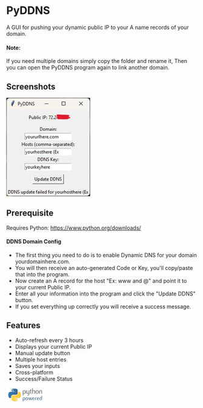 # PyDDNS
A GUI for pushing your dynamic public IP to your A name records of your domain.

#### Note: 
If you need multiple domains simply copy the folder and rename it, Then you can open the PyDDNS program again to link another domain.

## Screenshots
<img src="./screenshot.jpg">

## Prerequisite 
Requires Python:
https://www.python.org/downloads/

#### DDNS Domain Config
- The first thing you need to do is to enable Dynamic DNS for your domain yourdomainhere.com.
- You will then receive an auto-generated Code or Key, you'll copy/paste that into the program.  
- Now create an A record for the host "Ex: www and @" and point it to your current Public IP.
- Enter all your information into the program and click the "Update DDNS" button.
- If you set everything up correctly you will receive a success message.

## Features
- Auto-refresh every 3 hours
- Displays your current Public IP
- Manual update button
- Multiple host entries
- Saves your inputs
- Cross-platform
- Success/Failure Status

<img src="./python-powered.png">
